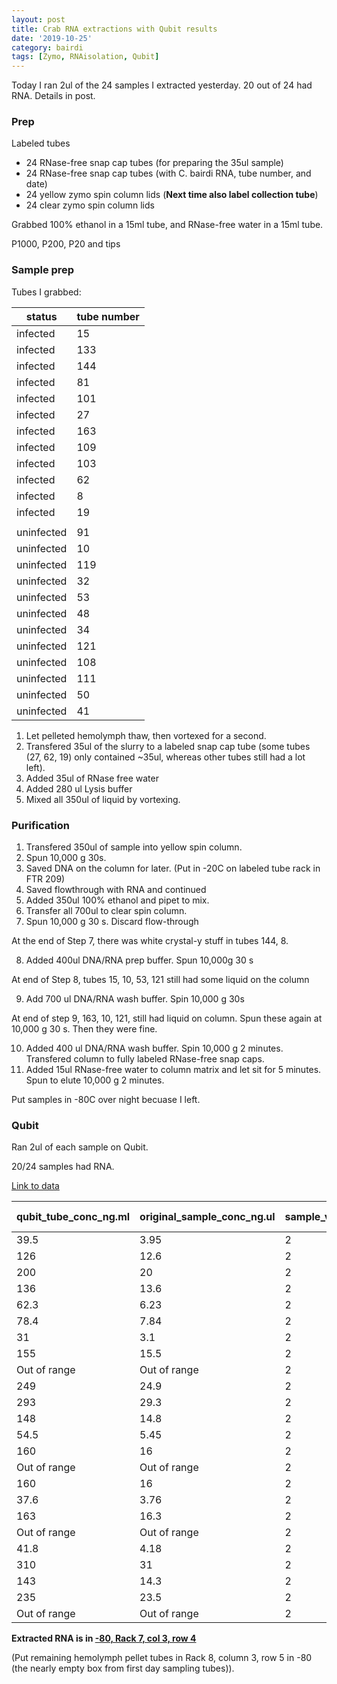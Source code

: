 ```yaml
---
layout: post
title: Crab RNA extractions with Qubit results
date: '2019-10-25'
category: bairdi
tags: [Zymo, RNAisolation, Qubit]
---
```

Today I ran 2ul of the 24 samples I extracted yesterday. 20 out of 24 had RNA. Details in post. 

### Prep
Labeled tubes
- 24 RNase-free snap cap tubes (for preparing the 35ul sample)
- 24 RNase-free snap cap tubes (with C. bairdi RNA, tube number, and date)
- 24 yellow zymo spin column lids (**Next time also label collection tube**)
- 24 clear zymo spin column lids

Grabbed 100% ethanol in a 15ml tube, and RNase-free water in a 15ml tube. 

P1000, P200, P20 and tips

### Sample prep
Tubes I grabbed:    

| status     | tube number |
|------------|-------------|
| infected   | 15          |
| infected   | 133         |
| infected   | 144         |
| infected   | 81          |
| infected   | 101         |
| infected   | 27          |
| infected   | 163         |
| infected   | 109         |
| infected   | 103         |
| infected   | 62          |
| infected   | 8           |
| infected   | 19          |
|            |             |
| uninfected | 91          |
| uninfected | 10          |
| uninfected | 119         |
| uninfected | 32          |
| uninfected | 53          |
| uninfected | 48          |
| uninfected | 34          |
| uninfected | 121         |
| uninfected | 108         |
| uninfected | 111         |
| uninfected | 50          |
| uninfected | 41          |


1. Let pelleted hemolymph thaw, then vortexed for a second.
2. Transfered 35ul of the slurry to a labeled snap cap tube (some tubes (27, 62, 19) only contained ~35ul, whereas other tubes still had a lot left). 
3. Added 35ul of RNase free water
4. Added 280 ul Lysis buffer 
5. Mixed all 350ul of liquid by vortexing. 

### Purification
1. Transfered 350ul of sample into yellow spin column.
2. Spun 10,000 g 30s. 
3. Saved DNA on the column for later. (Put in -20C on labeled tube rack in FTR 209)
4. Saved flowthrough with RNA and continued
5. Added 350ul 100% ethanol and pipet to mix.
6. Transfer all 700ul to clear spin column. 
7. Spun 10,000 g 30 s. 
Discard flow-through

At the end of Step 7, there was white crystal-y stuff in tubes 144, 8. 

8. Added 400ul DNA/RNA prep buffer. Spun 10,000g 30 s

At end of Step 8, tubes 15, 10, 53, 121 still had some liquid on the column

9. Add 700 ul DNA/RNA wash buffer. Spin 10,000 g 30s 

At end of step 9, 163, 10, 121, still had liquid on column. Spun these again at 10,000 g 30 s. Then they were fine. 

10. Added 400 ul DNA/RNA wash buffer. Spin 10,000 g 2 minutes. Transfered column to fully labeled RNase-free snap caps.
11. Added 15ul RNase-free water to column matrix and let sit for 5 minutes. Spun to elute 10,000 g 2 minutes.

Put samples in -80C over night becuase I left. 

### Qubit
Ran 2ul of each sample on Qubit. 

20/24 samples had RNA. 

[Link to data](https://docs.google.com/spreadsheets/d/16zarY-NZnyrlKN69chKfSraMnVi3OFzlwDytWGx5NZ0/edit?usp=sharing) 

| qubit_tube_conc_ng.ml | original_sample_conc_ng.ul | sample_vol_ul | dilution_factor | tube_number | extraction_method | ul_sample-used | elution_vol_ul | total-yield_ng |
|-----------------------|----------------------------|---------------|-----------------|-------------|-------------------|----------------|----------------|----------------|
| 39.5                  | 3.95                       | 2             | 100             | 41          | Zymo_microprep    | 35             | 15             | 51.35          |
| 126                   | 12.6                       | 2             | 100             | 50          | Zymo_microprep    | 35             | 15             | 163.8          |
| 200                   | 20                         | 2             | 100             | 111         | Zymo_microprep    | 35             | 15             | 260            |
| 136                   | 13.6                       | 2             | 100             | 108         | Zymo_microprep    | 35             | 15             | 176.8          |
| 62.3                  | 6.23                       | 2             | 100             | 121         | Zymo_microprep    | 35             | 15             | 80.99          |
| 78.4                  | 7.84                       | 2             | 100             | 34          | Zymo_microprep    | 35             | 15             | 101.92         |
| 31                    | 3.1                        | 2             | 100             | 48          | Zymo_microprep    | 35             | 15             | 40.3           |
| 155                   | 15.5                       | 2             | 100             | 53          | Zymo_microprep    | 35             | 15             | 201.5          |
| Out of range          | Out of range               | 2             | 100             | 32          | Zymo_microprep    | 35             | 15             | #VALUE!        |
| 249                   | 24.9                       | 2             | 100             | 119         | Zymo_microprep    | 35             | 15             | 323.7          |
| 293                   | 29.3                       | 2             | 100             | 10          | Zymo_microprep    | 35             | 15             | 380.9          |
| 148                   | 14.8                       | 2             | 100             | 91          | Zymo_microprep    | 35             | 15             | 192.4          |
| 54.5                  | 5.45                       | 2             | 100             | 19          | Zymo_microprep    | 35             | 15             | 70.85          |
| 160                   | 16                         | 2             | 100             | 8           | Zymo_microprep    | 35             | 15             | 208            |
| Out of range          | Out of range               | 2             | 100             | 62          | Zymo_microprep    | 35             | 15             | #VALUE!        |
| 160                   | 16                         | 2             | 100             | 103         | Zymo_microprep    | 35             | 15             | 208            |
| 37.6                  | 3.76                       | 2             | 100             | 109         | Zymo_microprep    | 35             | 15             | 48.88          |
| 163                   | 16.3                       | 2             | 100             | 163         | Zymo_microprep    | 35             | 15             | 211.9          |
| Out of range          | Out of range               | 2             | 100             | 27          | Zymo_microprep    | 35             | 15             | #VALUE!        |
| 41.8                  | 4.18                       | 2             | 100             | 101         | Zymo_microprep    | 35             | 15             | 54.34          |
| 310                   | 31                         | 2             | 100             | 81          | Zymo_microprep    | 35             | 15             | 403            |
| 143                   | 14.3                       | 2             | 100             | 144         | Zymo_microprep    | 35             | 15             | 185.9          |
| 235                   | 23.5                       | 2             | 100             | 133         | Zymo_microprep    | 35             | 15             | 305.5          |
| Out of range          | Out of range               | 2             | 100             | 15          | Zymo_microprep    | 35             | 15             | #VALUE!        |


**Extracted RNA is in [-80, Rack 7, col 3, row 4](https://docs.google.com/spreadsheets/d/1Qsvz3QTURlPF_hX05BQxjom3484WuMfqQ1ILl9LEljU/edit#gid=2006985773)**

(Put remaining hemolymph pellet tubes in Rack 8, column 3, row 5 in -80 (the nearly empty box from first day sampling tubes)).
